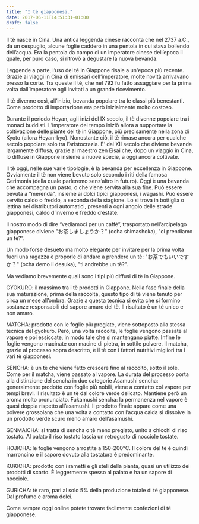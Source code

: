 ```yaml
---
title: "I tè giapponesi."
date: 2017-06-11T14:51:31+01:00
draft: false
---
```

Il tè nasce in Cina. Una antica leggenda cinese racconta che nel 2737 a.C., da un cespuglio, alcune foglie caddero in una pentola in cui stava bollendo dell’acqua. Era la pentola da campo di un imperatore cinese dell’epoca il quale, per puro caso, si ritrovò a degustare la nuova bevanda.

Leggende a parte, l’uso del tè in Giappone risale a un'epoca più recente. Grazie ai viaggi in Cina di emissari dell’imperatore, molte novità arrivavano presso la corte. Tra queste il tè, che nel 792 fu fatto assaggiare per la prima volta dall’imperatore agli invitati a un grande ricevimento.

Il tè divenne così, all’inizio, bevanda popolare tra le classi più benestanti. Come prodotto di importazione era però inizialmente molto costoso.

Durante il periodo Heyan, agli inizi del IX secolo, il tè divenne popolare tra i monaci buddisti. L’imperatore del tempo iniziò allora a supportare la coltivazione delle piante del tè in Giappone, più precisamente nella zona di Kyoto (allora Heyan-kyo).
Nonostante ciò, il tè rimase ancora per qualche secolo popolare solo tra l’aristocrazia.
E’ dal XII secolo che diviene bevanda largamente diffusa, grazie al maestro zen Eisai che, dopo un viaggio in Cina, lo diffuse in Giappone insieme a nuove specie, a oggi ancora coltivate.

Il tè oggi, nelle sue varie tipologie, è la bevanda per eccellenza in Giappone. Ovviamente il tè non viene bevuto solo secondo i riti della famosa Cerimonia (della quale parleremo senz’altro in futuro).
Oggi è una bevanda che accompagna un pasto, o che viene servita alla sua fine. Può essere bevuta a “merenda”, insieme ai dolci tipici giapponesi, i wagashi. Può essere servito caldo o freddo, a seconda della stagione. Lo si trova in bottiglia o lattina nei distributori automatici, presenti a ogni angolo delle strade giapponesi, caldo d’inverno e freddo d’estate.

Il nostro modo di dire “vediamoci per un caffè”, trasportato nell’arcipelago giapponese diviene "お茶しましょうか？" (ocha shimashoka), "ci prendiamo un tè?". 

Un modo forse desueto ma molto elegante per invitare per la prima volta fuori una ragazza è proporle di andare a prendere un tè: "お茶でもいいですか？" (ocha demo ii desuka), "ti andrebbe un tè?".

Ma vediamo brevemente quali sono i tipi più diffusi di tè in Giappone.

GYOKURO: il massimo tra i tè prodotti in Giappone. Nella fase finale della sua maturazione, prima della raccolta, questo tipo di tè viene tenuto per circa un mese all’ombra. Grazie a questa tecnica si evita che si formino sostanze responsabili del sapore amaro del tè.
Il risultato è un tè unico e non amaro.

MATCHA: prodotto con le foglie più pregiate, viene sottoposto alla stessa tecnica del gyokuro. Però, una volta raccolte, le foglie vengono passate al vapore e poi essiccate, in modo tale che si mantengano piatte. Infine le foglie vengono macinate con macine di pietra, in sottile polvere.
Il matcha, grazie al processo sopra descritto, è il tè con i fattori nutritivi migliori tra i vari tè giapponesi.

SENCHA: è un tè che viene fatto crescere fino al raccolto, sotto il sole.
Come per il matcha, viene passato al vapore. La durata del processo porta alla distinzione del sencha in due categorie
Asamushi sencha: generalmente prodotto con foglie più nobili, viene a contatto col vapore per tempi brevi. Il risultato è un tè dal colore verde delicato. Mantiene però un aroma molto pronunciato.
Fukamushi sencha: la permanenza nel vapore è quasi doppia rispetto all’asamushi. Il prodotto finale appare come una polvere grossolana che una volta a contatto con l’acqua calda si dissolve in un prodotto verde scuro meno amaro dell’asamushi.

GENMAICHA: si tratta di sencha o tè meno pregiato, unito a chicchi di riso tostato. Al palato il riso tostato lascia un retrogusto di nocciole tostate.

HOJICHA: le foglie vengono arrostite a 150-200°C. Il colore del tè è quindi marroncino e il sapore dovuto alla tostatura è predominante.

KUKICHA: prodotto con i rametti e gli steli della pianta, quasi un utilizzo dei prodotti di scarto. È leggermente spesso al palato e ha un sapore di nocciole.

GURICHA: tè raro, pari al solo 5% della produzione totale di tè giapponese. Dal profumo e aroma dolci.

Come sempre oggi online potete trovare facilmente confezioni di tè giapponese.
